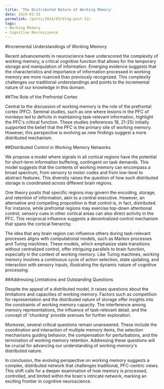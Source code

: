 ```yaml
---
title: 'The Distributed Nature of Working Memory'
date: 2024-03-31
permalink: /posts/2024/03/blog-post-12/
tags:
- Working Memory 
- Cognitive Neuroscience
---
```


#Incremental Understandings of Working Memory

Recent advancements in neuroscience have underscored the complexity of working memory, a critical cognitive function that allows for the temporary storage and manipulation of information. Emerging evidence suggests that the characteristics and importance of information processed in working memory are more nuanced than previously recognized. This complexity challenges our traditional understandings and points to the incremental nature of our knowledge in this domain.

##The Role of the Prefrontal Cortex

Central to the discussion of working memory is the role of the prefrontal cortex (PFC). Seminal studies, such as one where lesions in the PFC of monkeys led to deficits in maintaining task-relevant information, highlight the PFC's critical function. These studies (references 18, 21-25) initially supported the belief that the PFC is the primary site of working memory. However, this perspective is evolving as new findings suggest a more distributed mechanism.

##Distributed Control in Working Memory Networks

We propose a model where signals in all cortical regions have the potential for short-term information buffering, contingent on task demands. This model suggests that the contents of working memory can encompass a broad spectrum, from sensory to motor codes and from low-level to abstract features. This diversity raises the question of how such distributed storage is coordinated across different brain regions.

One theory posits that specific regions may govern the encoding, storage, and retention of information, akin to a central executive. However, an alternative and compelling proposition is that control is, in fact, distributed. For instance, while prefrontal regions may exercise top-down attentional control, sensory cues in other cortical areas can also direct activity in the PFC. This reciprocal influence suggests a decentralized control mechanism that spans the cortical hierarchy.

The idea that any brain region can influence others during task-relevant processes aligns with computational models, such as Markov processes and Turing machines. These models, which emphasize state transitions without centralized control, offer intriguing parallels to brain function, especially in the context of working memory. Like Turing machines, working memory involves a continuous cycle of action selection, state updating, and interaction with sensory inputs, illustrating the dynamic nature of cognitive processing.

##Addressing Limitations and Outstanding Questions

Despite the appeal of a distributed model, it raises questions about the limitations and capacities of working memory. Factors such as competition for representation and the distributed nature of storage offer insights into the constraints of working memory capacity. The interference among memory representations, the influence of task-relevant detail, and the concept of 'chunking' provide avenues for further exploration.

Moreover, several critical questions remain unanswered. These include the coordination and interaction of multiple memory items, the selection mechanisms guiding behavior, the compensation for perturbations, and the termination of working memory retention. Addressing these questions will be crucial for advancing our understanding of working memory's distributed nature.

In conclusion, the evolving perspective on working memory suggests a complex, distributed network that challenges traditional, PFC-centric views. This shift calls for a deeper examination of how memory is processed, controlled, and limited within the brain's intricate network, marking an exciting frontier in cognitive neuroscience.